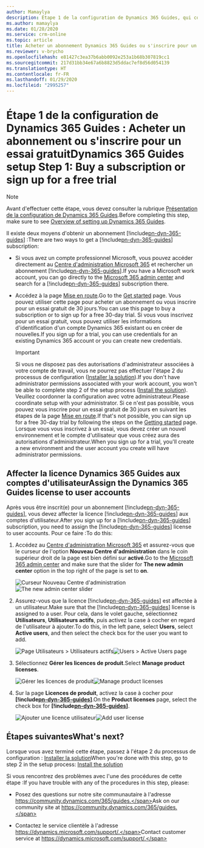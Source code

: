 ```yaml
---
author: Mamaylya
description: Étape 1 de la configuration de Dynamics 365 Guides, qui comprend l'achat d'un abonnement ou l'inscription à un essai gratuit de 30 jours
ms.author: mamaylya
ms.date: 01/28/2020
ms.service: crm-online
ms.topic: article
title: Acheter un abonnement Dynamics 365 Guides ou s'inscrire pour un essai gratuit
ms.reviewer: v-brycho
ms.openlocfilehash: e81427c3ea37b6abb0092e253a1b68b307819cc1
ms.sourcegitcommit: 217d31bb34e67a6b8823d5ddac7ef8d56d054139
ms.translationtype: HT
ms.contentlocale: fr-FR
ms.lasthandoff: 01/29/2020
ms.locfileid: "2995257"
---
```

# <a name="dynamics-365-guides-setup-step-1-buy-a-subscription-or-sign-up-for-a-free-trial"></a><span data-ttu-id="cecc4-103">Étape 1 de la configuration de Dynamics 365 Guides : Acheter un abonnement ou s'inscrire pour un essai gratuit</span><span class="sxs-lookup"><span data-stu-id="cecc4-103">Dynamics 365 Guides setup Step 1: Buy a subscription or sign up for a free trial</span></span> 

>[!NOTE]
><span data-ttu-id="cecc4-104">Avant d'effectuer cette étape, vous devez consulter la rubrique [Présentation de la configuration de Dynamics 365 Guides](setup.md).</span><span class="sxs-lookup"><span data-stu-id="cecc4-104">Before completing this step, make sure to see [Overview of setting up Dynamics 365 Guides](setup.md).</span></span>

<span data-ttu-id="cecc4-105">Il existe deux moyens d'obtenir un abonnement [!include[pn-dyn-365-guides](../includes/pn-dyn-365-guides.md)] :</span><span class="sxs-lookup"><span data-stu-id="cecc4-105">There are two ways to get a [!include[pn-dyn-365-guides](../includes/pn-dyn-365-guides.md)] subscription:</span></span>

- <span data-ttu-id="cecc4-106">Si vous avez un compte professionnel Microsoft, vous pouvez accéder directement au [Centre d'administration Microsoft 365](https://admin.microsoft.com/AdminPortal/Home) et rechercher un abonnement [!include[pn-dyn-365-guides](../includes/pn-dyn-365-guides.md)].</span><span class="sxs-lookup"><span data-stu-id="cecc4-106">If you have a Microsoft work account, you can go directly to the [Microsoft 365 admin center](https://admin.microsoft.com/AdminPortal/Home) and search for a [!include[pn-dyn-365-guides](../includes/pn-dyn-365-guides.md)] subscription there.</span></span>

- <span data-ttu-id="cecc4-107">Accédez à la page [Mise en route](https://aka.ms/GetGuides).</span><span class="sxs-lookup"><span data-stu-id="cecc4-107">Go to the [Get started](https://aka.ms/GetGuides) page.</span></span> <span data-ttu-id="cecc4-108">Vous pouvez utiliser cette page pour acheter un abonnement ou vous inscrire pour un essai gratuit de 30 jours.</span><span class="sxs-lookup"><span data-stu-id="cecc4-108">You can use this page to buy a subscription or to sign up for a free 30-day trial.</span></span> <span data-ttu-id="cecc4-109">Si vous vous inscrivez pour un essai gratuit, vous pouvez utiliser les informations d'identification d'un compte Dynamics 365 existant ou en créer de nouvelles.</span><span class="sxs-lookup"><span data-stu-id="cecc4-109">If you sign up for a trial, you can use credentials for an existing Dynamics 365 account or you can create new credentials.</span></span> 

    > [!IMPORTANT] 
    > <span data-ttu-id="cecc4-110">Si vous ne disposez pas des autorisations d'administrateur associées à votre compte de travail, vous ne pourrez pas effectuer l'étape 2 du processus de configuration ([Installer la solution](setup-step-two.md)).</span><span class="sxs-lookup"><span data-stu-id="cecc4-110">If you don't have administrator permissions associated with your work account, you won't be able to complete step 2 of the setup process ([Install the solution](setup-step-two.md)).</span></span> <span data-ttu-id="cecc4-111">Veuillez coordonner la configuration avec votre administrateur.</span><span class="sxs-lookup"><span data-stu-id="cecc4-111">Please coordinate setup with your administrator.</span></span> <span data-ttu-id="cecc4-112">Si ce n'est pas possible, vous pouvez vous inscrire pour un essai gratuit de 30 jours en suivant les étapes de la page [Mise en route](https://aka.ms/GetGuides).</span><span class="sxs-lookup"><span data-stu-id="cecc4-112">If that's not possible, you can sign up for a free 30-day trial by following the steps on the [Getting started](https://aka.ms/GetGuides) page.</span></span> <span data-ttu-id="cecc4-113">Lorsque vous vous inscrivez à un essai, vous devez créer un nouvel environnement et le compte d'utilisateur que vous créez aura des autorisations d'administrateur.</span><span class="sxs-lookup"><span data-stu-id="cecc4-113">When you sign up for a trial, you'll create a new environment and the user account you create will have administrator permissions.</span></span> 

## <a name="assign-the-dynamics-365-guides-license-to-user-accounts"></a><span data-ttu-id="cecc4-114">Affecter la licence Dynamics 365 Guides aux comptes d'utilisateur</span><span class="sxs-lookup"><span data-stu-id="cecc4-114">Assign the Dynamics 365 Guides license to user accounts</span></span>

<span data-ttu-id="cecc4-115">Après vous être inscrit(e) pour un abonnement [!include[pn-dyn-365-guides](../includes/pn-dyn-365-guides.md)], vous devez affecter la licence [!include[pn-dyn-365-guides](../includes/pn-dyn-365-guides.md)] aux comptes d'utilisateur.</span><span class="sxs-lookup"><span data-stu-id="cecc4-115">After you sign up for a [!include[pn-dyn-365-guides](../includes/pn-dyn-365-guides.md)] subscription, you need to assign the [!include[pn-dyn-365-guides](../includes/pn-dyn-365-guides.md)] license to user accounts.</span></span> <span data-ttu-id="cecc4-116">Pour ce faire :</span><span class="sxs-lookup"><span data-stu-id="cecc4-116">To do this:</span></span>

1. <span data-ttu-id="cecc4-117">Accédez au [Centre d'administration Microsoft 365](https://admin.microsoft.com/AdminPortal/Home) et assurez-vous que le curseur de l'option **Nouveau Centre d'administration** dans le coin supérieur droit de la page est bien défini sur **activé**.</span><span class="sxs-lookup"><span data-stu-id="cecc4-117">Go to the [Microsoft 365 admin center](https://admin.microsoft.com/AdminPortal/Home) and make sure that the slider for **The new admin center** option in the top right of the page is set to **on**.</span></span>

    <span data-ttu-id="cecc4-118">![Curseur Nouveau Centre d'administration](media/new-admin-center-slider.PNG "Curseur Nouveau Centre d'administration")</span><span class="sxs-lookup"><span data-stu-id="cecc4-118">![The new admin center slider](media/new-admin-center-slider.PNG "The new admin center slider")</span></span>

2.  <span data-ttu-id="cecc4-119">Assurez-vous que la licence [!include[pn-dyn-365-guides](../includes/pn-dyn-365-guides.md)] est affectée à un utilisateur.</span><span class="sxs-lookup"><span data-stu-id="cecc4-119">Make sure that the [!include[pn-dyn-365-guides](../includes/pn-dyn-365-guides.md)] license is assigned to a user.</span></span> <span data-ttu-id="cecc4-120">Pour cela, dans le volet gauche, sélectionnez **Utilisateurs**, **Utilisateurs actifs**, puis activez la case à cocher en regard de l'utilisateur à ajouter.</span><span class="sxs-lookup"><span data-stu-id="cecc4-120">To do this, in the left pane, select **Users**, select **Active users**, and then select the check box for the user you want to add.</span></span> 

    <span data-ttu-id="cecc4-121">![Page Utilisateurs > Utilisateurs actifs](media/users-active-users.PNG "Page Utilisateurs > Utilisateurs actifs")</span><span class="sxs-lookup"><span data-stu-id="cecc4-121">![Users > Active Users page](media/users-active-users.PNG "Users > Active Users page")</span></span>
    
3.  <span data-ttu-id="cecc4-122">Sélectionnez **Gérer les licences de produit**.</span><span class="sxs-lookup"><span data-stu-id="cecc4-122">Select **Manage product licenses**.</span></span>

     <span data-ttu-id="cecc4-123">![Gérer les licences de produit](media/manage-product-licenses.PNG "Gérer les licences de produit")</span><span class="sxs-lookup"><span data-stu-id="cecc4-123">![Manage product licenses](media/manage-product-licenses.PNG "Manage product licenses")</span></span>

4.  <span data-ttu-id="cecc4-124">Sur la page **Licences de produit**, activez la case à cocher pour **[!include[pn-dyn-365-guides](../includes/pn-dyn-365-guides.md)]**.</span><span class="sxs-lookup"><span data-stu-id="cecc4-124">On the **Product licenses** page, select the check box for **[!include[pn-dyn-365-guides](../includes/pn-dyn-365-guides.md)]**.</span></span>
  
    <span data-ttu-id="cecc4-125">![Ajouter une licence utilisateur](media/guides-license.PNG "Ajouter une licence utilisateur")</span><span class="sxs-lookup"><span data-stu-id="cecc4-125">![Add user license](media/guides-license.PNG "Add user license")</span></span> 
 
## <a name="whats-next"></a><span data-ttu-id="cecc4-126">Étapes suivantes</span><span class="sxs-lookup"><span data-stu-id="cecc4-126">What's next?</span></span>

<span data-ttu-id="cecc4-127">Lorsque vous avez terminé cette étape, passez à l'étape 2 du processus de configuration : [Installer la solution](setup-step-two.md)</span><span class="sxs-lookup"><span data-stu-id="cecc4-127">When you're done with this step, go to step 2 in the setup process: [Install the solution](setup-step-two.md)</span></span>

<span data-ttu-id="cecc4-128">Si vous rencontrez des problèmes avec l'une des procédures de cette étape :</span><span class="sxs-lookup"><span data-stu-id="cecc4-128">If you have trouble with any of the procedures in this step, please:</span></span>

- <span data-ttu-id="cecc4-129">Posez des questions sur notre site communautaire à l'adresse https://community.dynamics.com/365/guides.</span><span class="sxs-lookup"><span data-stu-id="cecc4-129">Ask on our community site at https://community.dynamics.com/365/guides.</span></span>

- <span data-ttu-id="cecc4-130">Contactez le service clientèle à l'adresse https://dynamics.microsoft.com/support/.</span><span class="sxs-lookup"><span data-stu-id="cecc4-130">Contact customer service at https://dynamics.microsoft.com/support/.</span></span>

